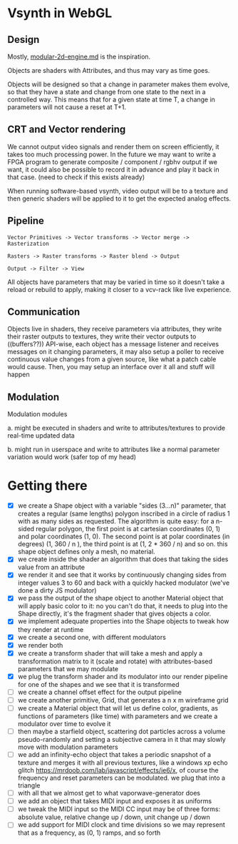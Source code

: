 # Vsynth in WebGL

## Design

Mostly, [modular-2d-engine.md](../modular-2d-engine.md) is the inspiration.

Objects are shaders with Attributes, and thus may vary as time goes.

Objects will be designed so that a change in parameter makes them evolve, so that they have a state and change from one state to the next in a controlled way. This means that for a given state at time T, a change in parameters will not cause a reset at T+1.

## CRT and Vector rendering

We cannot output video signals and render them on screen efficiently, it takes too much processing power. In the future we may want to write a FPGA program to generate composite / component / rgbhv output if we want, it could also be possible to record it in advance and play it back in that case. (need to check if this exists already)

When running software-based vsynth, video output will be to a texture and then generic shaders will be applied to it to get the expected analog effects.

## Pipeline

```
Vector Primitives -> Vector transforms -> Vector merge -> Rasterization

Rasters -> Raster transforms -> Raster blend -> Output

Output -> Filter -> View
```

All objects have parameters that may be varied in time so it doesn't take a reload or rebuild to apply, making it closer to a vcv-rack like live experience.

## Communication

Objects live in shaders, they receive parameters via attributes, they write their raster outputs to textures, they write their vector outputs to ((buffers??))
API-wise, each object has a message listener and receives messages on it changing parameters, it may also setup a poller to receive continuous value changes from a given source, like what a patch cable would cause. Then, you may setup an interface over it all and stuff will happen

## Modulation

Modulation modules 

a. might be executed in shaders and write to attributes/textures to provide real-time updated data

b. might run in userspace and write to attributes like a normal parameter variation would work (safer top of my head)

# Getting there

- [X] we create a Shape object with a variable "sides (3...n)" parameter, that creates a regular (same lengths) polygon inscribed in a circle of radius 1 with as many sides as requested. The algorithm is quite easy: for a n-sided regular polygon, the first point is at cartesian coordinates (0, 1) and polar coordinates (1, 0). The second point is at polar coordinates (in degrees) (1, 360 / n ), the third point is at (1, 2 * 360 / n) and so on. this shape object defines only a mesh, no material. 
- [X] we create inside the shader an algorithm that does that taking the sides value from an attribute 
- [X] we render it and see that it works by continuously changing sides from integer values 3 to 60 and back with a quickly hacked modulator (we've done a dirty JS modulator)
- [X] we pass the output of the shape object to another Material object that will apply basic color to it: no you can't do that, it needs to plug into the Shape directly, it's the fragment shader that gives objects a color.
- [x] we implement adequate properties into the Shape objects to tweak how they render at runtime
- [x] we create a second one, with different modulators
- [x] we render both
- [x] we create a transform shader that will take a mesh and apply a transformation matrix to it (scale and rotate) with attributes-based parameters that we may modulate
- [x] we plug the transform shader and its modulator into our render pipeline for one of the shapes and we see that it is transformed
- [ ] we create a channel offset effect for the output pipeline
- [ ] we create another primitive, Grid, that generates a n x m wireframe grid
- [ ] we create a Material object that will let us define color, gradients, as functions of parameters (like time) with parameters and we create a modulator over time to evolve it
- [ ] then maybe a starfield object, scattering dot particles across a volume pseudo-randomly and setting a subjective camera in it that may slowly move with modulation parameters
- [ ] we add an infinity-echo object that takes a periodic snapshot of a texture and merges it with all previous textures, like a windows xp echo glitch https://mrdoob.com/lab/javascript/effects/ie6/x, of course the frequency and reset parameters can be modulated. we plug that into a triangle
- [ ] with all that we almost get to what vaporwave-generator does
- [ ] we add an object that takes MIDI input and exposes it as uniforms
- [ ] we tweak the MIDI input so the MIDI CC input may be of three forms: absolute value, relative change up / down, unit change up / down
- [ ] we add support for MIDI clock and time divisions so we may represent that as a frequency, as (0, 1) ramps, and so forth
